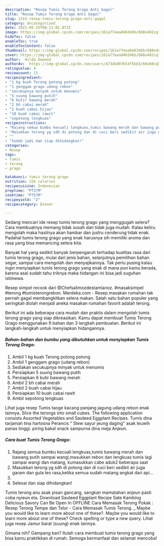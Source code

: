 ```yaml
---
description: "Resep Tumis Terong Grago Anti Gagal"
title: "Resep Tumis Terong Grago Anti Gagal"
slug: 1315-resep-tumis-terong-grago-anti-gagal
category: Uncategorized
date: 2021-05-15T08:11:02.872Z
image: https://img-global.cpcdn.com/recipes/161a77eea846346b/680x482cq70/tumis-terong-grago-foto-resep-utama.jpg
hideToc: false
enableToc: true
enableTocContent: false
thumbnail: https://img-global.cpcdn.com/recipes/161a77eea846346b/680x482cq70/tumis-terong-grago-foto-resep-utama.jpg
cover: https://img-global.cpcdn.com/recipes/161a77eea846346b/680x482cq70/tumis-terong-grago-foto-resep-utama.jpg
author:  Hilda Dawood
authorAv:  https://img-global.cpcdn.com/users/4734bd07b54f5b83/60x60cq50/avatar.jpg
ratingvalue: 4
reviewcount: 13
recipeingredient:
- "1 kg buah Terong potong potong"
- "1 genggam grago udang rebon"
- "secukupnya minyak untuk menumis"
- "5 suung bawang putih"
- "6 butir bawang merah"
- "2 bh cabai merah"
- "2 buah cabai hijau"
- "10 buah cabai rawit"
- "sepotong lengkuas"
recipeinstructions:
- "Rajang semua bumbu kecuali lengkuas,tumis bawang merah dan bawang putih sampai wangi,masukkan rebon dan lengkuas tumis lagi sampai wangi dan matang, kumasukkan cabe aduk2 beberapa saat"
- "Masukkan terong yg sdh di potong dan di cuci beri sedikit air juga garam dan gula tes rasa,ketika semua sudah matang angkat dari api..."
- ""
- "Sudah jadi dan siap dihidangkan!"
categories:
- Resep
tags:
- tumis
- terong
- grago

katakunci: tumis terong grago 
nutrition: 154 calories
recipecuisine: Indonesian
preptime: "PT37M"
cooktime: "PT57M"
recipeyield: "2"
recipecategory: Dinner

---
```



Sedang mencari ide resep tumis terong grago yang menggugah selera? Cara membuatnya memang tidak susah dan tidak juga mudah. Kalau keliru mengolah maka hasilnya akan hambar dan justru cenderung tidak enak. Padahal tumis terong grago yang enak harusnya sih memiliki aroma dan rasa yang bisa memancing selera kita.


Banyak hal yang sedikit banyak berpengaruh terhadap kualitas rasa dari tumis terong grago, mulai dari jenis bahan, selanjutnya pemilihan bahan segar, sampai cara mengolah dan menyajikannya. Tak perlu pusing kalau ingin menyiapkan tumis terong grago yang enak di mana pun kamu berada, karena asal sudah tahu triknya maka hidangan ini bisa jadi suguhan istimewa.

Resep simpel recook dari @Chefsalimozdestamlanoz. #masaksimpel #terong #tumisterongrebon. Merdeka.com - Resep masakan rumahan tak pernah gagal membangkitkan selera makan. Salah satu bahan populer yang seringkali diolah menjadi aneka masakan rumahan favorit adalah terong.


Berikut ini ada beberapa cara mudah dan praktis dalam mengolah tumis terong grago yang siap dikreasikan. Kamu dapat membuat Tumis Terong Grago menggunakan 9 bahan dan 3 langkah pembuatan. Berikut ini langkah-langkah untuk menyiapkan hidangannya.

<!--inarticleads1-->

##### Bahan-bahan dan bumbu yang dibutuhkan untuk menyiapkan Tumis Terong Grago:

1. Ambil 1 kg buah Terong potong potong
1. Ambil 1 genggam grago (udang rebon)
1. Sediakan secukupnya minyak untuk menumis
1. Persiapkan 5 suung bawang putih
1. Persiapkan 6 butir bawang merah
1. Ambil 2 bh cabai merah
1. Ambil 2 buah cabai hijau
1. Persiapkan 10 buah cabai rawit
1. Ambil sepotong lengkuas


Lihat juga resep Tumis taoge kacang panjang jagung udang rebon enak lainnya. Slice the terongs into small cubes. The following application consists Assorted Vegetables and Sauteed Eggplant Recipes. Tumis dina tarjamah tina hartosna Perancis &#34; Stew sayur jeung daging&#34; asak leuwih panas tinggi. piring bakal snack sampurna dina meja Anjeun. 

<!--inarticleads2-->

##### Cara buat Tumis Terong Grago:

1. Rajang semua bumbu kecuali lengkuas,tumis bawang merah dan bawang putih sampai wangi,masukkan rebon dan lengkuas tumis lagi sampai wangi dan matang, kumasukkan cabe aduk2 beberapa saat
1. Masukkan terong yg sdh di potong dan di cuci beri sedikit air juga garam dan gula tes rasa,ketika semua sudah matang angkat dari api...
1. 
1. Selesai dan siap dihidangkan!

Tumis terong anu asak pisan gancang, sangkan mamatahan anjeun pasti coba nyieun eta. Download Sauteed Eggplant Recipe Sate Kambing Delicious Savory Can Be Open In OFFLINE Cara Memasak Terong Pokak : Resep Terong Tempe dan Telur - Cara Memasak Tumis Terong. _ Maybe you would like to learn more about one of these?. Maybe you would like to learn more about one of these? Check spelling or type a new query. Lihat juga resep Jamur barat (suung) enak lainnya. 

Gimana nih? Gampang kan? Itulah cara membuat tumis terong grago yang bisa kamu praktikkan di rumah. Semoga bermanfaat dan selamat mencoba!
